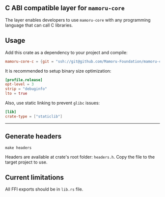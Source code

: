 ## C ABI compatible layer for `mamoru-core`

The layer enables developers to use `mamoru-core` with 
any programming language that can call C libraries.


## Usage

Add this crate as a dependency to your project and compile:

```toml
mamoru-core-c = {git = "ssh://git@github.com/Mamoru-Foundation/mamoru-core.git", branch = "main"}
```

It is recommended to setup binary size optimization:
```toml
[profile.release]
opt-level = 3
strip = "debuginfo"
lto = true
```

Also, use static linking to prevent `glibc` issues:
```toml
[lib]
crate-type = ["staticlib"]
```

---

## Generate headers

```shell
make headers
```

Headers are available at crate's root folder: `headers.h`.
Copy the file to the target project to use.


## Current limitations

All FFI exports should be in `lib.rs` file.
